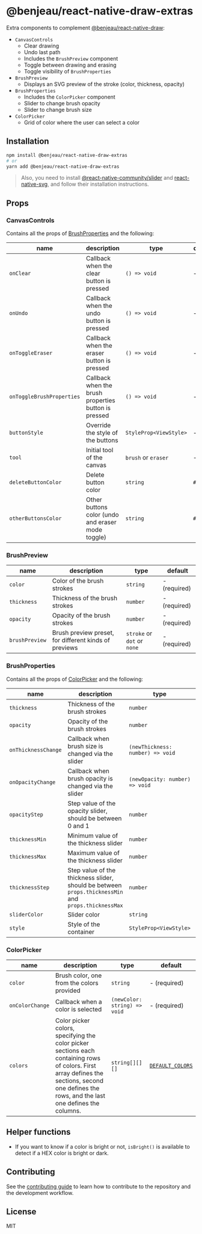 # @benjeau/react-native-draw-extras

Extra components to complement [@benjeau/react-native-draw](https://github.com/BenJeau/react-native-draw):

* `CanvasControls`
  * Clear drawing
  * Undo last path
  * Includes the `BrushPreview` component
  * Toggle between drawing and erasing
  * Toggle visibility of `BrushProperties`
* `BrushPreview`
  * Displays an SVG preview of the stroke (color, thickness, opacity)
* `BrushProperties`
  * Includes the `ColorPicker` component
  * Slider to change brush opacity
  * Slider to change brush size
* `ColorPicker`
  * Grid of color where the user can select a color

## Installation

```sh
npm install @benjeau/react-native-draw-extras
# or
yarn add @benjeau/react-native-draw-extras
```

> Also, you need to install [@react-native-community/slider](https://github.com/callstack/react-native-slider) and [react-native-svg](https://github.com/react-native-svg/react-native-svg), and follow their installation instructions.

## Props

### CanvasControls

Contains all the props of [BrushProperties](#brushproperties) and the following:

| name                      | description                                          | type                   | default   |
| ------------------------- | ---------------------------------------------------- | ---------------------- | --------- |
| `onClear`                 | Callback when the clear button is pressed            | `() => void`           | -         |
| `onUndo`                  | Callback when the undo button is pressed             | `() => void`           | -         |
| `onToggleEraser`          | Callback when the eraser button is pressed           | `() => void`           | -         |
| `onToggleBrushProperties` | Callback when the brush properties button is pressed | `() => void`           | -         |
| `buttonStyle`             | Override the style of the buttons                    | `StyleProp<ViewStyle>` | -         |
| `tool`                    | Initial tool of the canvas                           | `brush` or `eraser`    | -         |
| `deleteButtonColor`       | Delete button color                                  | `string`               | `#81090A` |
| `otherButtonsColor`       | Other buttons color (undo and eraser mode toggle)    | `string`               | `#DDD`    |

### BrushPreview

| name           | description                                           | type                        | default      |
| -------------- | ----------------------------------------------------- | --------------------------- | ------------ |
| `color`        | Color of the brush strokes                            | `string`                    | - (required) |
| `thickness`    | Thickness of the brush strokes                        | `number`                    | - (required) |
| `opacity`      | Opacity of the brush strokes                          | `number`                    | - (required) |
| `brushPreview` | Brush preview preset, for different kinds of previews | `stroke` or `dot` or `none` | - (required) |

### BrushProperties

Contains all the props of [ColorPicker](#colorpicker) and the following:

| name                | description                                                                                         | type                             | default |
| ------------------- | --------------------------------------------------------------------------------------------------- | -------------------------------- | ------- |
| `thickness`         | Thickness of the brush strokes                                                                      | `number`                         | `3`     |
| `opacity`           | Opacity of the brush strokes                                                                        | `number`                         | `1`     |
| `onThicknessChange` | Callback when brush size is changed via the slider                                                  | `(newThickness: number) => void` | -       |
| `onOpacityChange`   | Callback when brush opacity is changed via the slider                                               | `(newOpacity: number) => void`   | -       |
| `opacityStep`       | Step value of the opacity slider, should be between 0 and 1                                         | `number`                         | `0.1`   |
| `thicknessMin`      | Minimum value of the thickness slider                                                               | `number`                         | `5`     |
| `thicknessMax`      | Maximum value of the thickness slider                                                               | `number`                         | `35`    |
| `thicknessStep`     | Step value of the thickness slider, should be between `props.thicknessMin` and `props.thicknessMax` | `number`                         | `1`     |
| `sliderColor`       | Slider color                                                                                        | `string`                         | `#000`  |
| `style`             | Style of the container                                                                              | `StyleProp<ViewStyle>`           | -       |

### ColorPicker

| name            | description                                                                                                                                                                                    | type                         | default                                |
| --------------- | ---------------------------------------------------------------------------------------------------------------------------------------------------------------------------------------------- | ---------------------------- | -------------------------------------- |
| `color`         | Brush color, one from the colors provided                                                                                                                                                      | `string`                     | - (required)                           |
| `onColorChange` | Callback when a color is selected                                                                                                                                                              | `(newColor: string) => void` | - (required)                           |
| `colors`        | Color picker colors, specifying the color picker sections each containing rows of colors. First array defines the sections, second one defines the rows, and the last one defines the columns. | `string[][][]`               | [`DEFAULT_COLORS`](./src/constants.ts) |

## Helper functions

* If you want to know if a color is bright or not, `isBright()` is available to detect if a HEX color is bright or dark.

## Contributing

See the [contributing guide](CONTRIBUTING.md) to learn how to contribute to the repository and the development workflow.

## License

MIT
